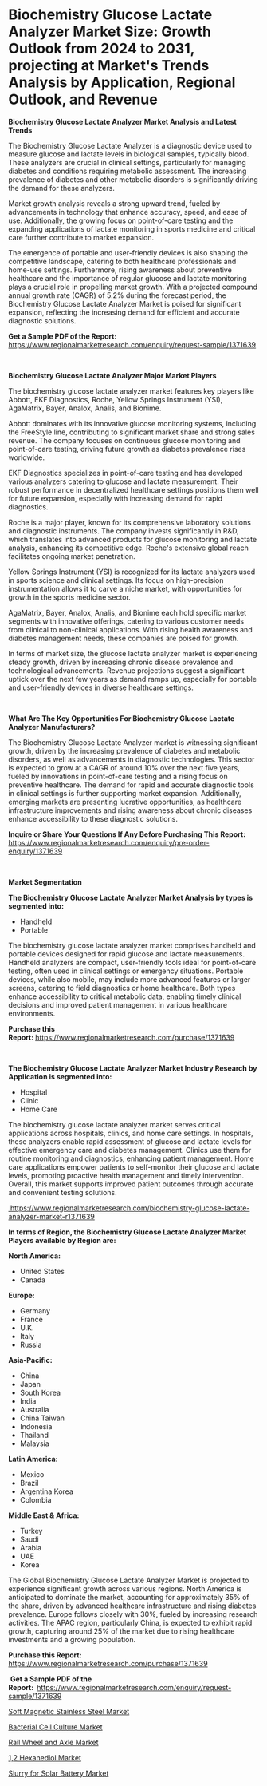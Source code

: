 <p><h1>Biochemistry Glucose Lactate Analyzer Market Size: Growth Outlook from 2024 to 2031, projecting at Market's Trends Analysis by Application, Regional Outlook, and Revenue</h1></p><p><strong>Biochemistry Glucose Lactate Analyzer Market Analysis and Latest Trends</strong></p>
<p><p>The Biochemistry Glucose Lactate Analyzer is a diagnostic device used to measure glucose and lactate levels in biological samples, typically blood. These analyzers are crucial in clinical settings, particularly for managing diabetes and conditions requiring metabolic assessment. The increasing prevalence of diabetes and other metabolic disorders is significantly driving the demand for these analyzers. </p><p>Market growth analysis reveals a strong upward trend, fueled by advancements in technology that enhance accuracy, speed, and ease of use. Additionally, the growing focus on point-of-care testing and the expanding applications of lactate monitoring in sports medicine and critical care further contribute to market expansion. </p><p>The emergence of portable and user-friendly devices is also shaping the competitive landscape, catering to both healthcare professionals and home-use settings. Furthermore, rising awareness about preventive healthcare and the importance of regular glucose and lactate monitoring plays a crucial role in propelling market growth. With a projected compound annual growth rate (CAGR) of 5.2% during the forecast period, the Biochemistry Glucose Lactate Analyzer Market is poised for significant expansion, reflecting the increasing demand for efficient and accurate diagnostic solutions.</p></p>
<p><strong>Get a Sample PDF of the Report:&nbsp;</strong> <a href="https://www.regionalmarketresearch.com/enquiry/request-sample/1371639">https://www.regionalmarketresearch.com/enquiry/request-sample/1371639</a></p>
<p>&nbsp;</p>
<p><strong>Biochemistry Glucose Lactate Analyzer Major Market Players</strong></p>
<p><p>The biochemistry glucose lactate analyzer market features key players like Abbott, EKF Diagnostics, Roche, Yellow Springs Instrument (YSI), AgaMatrix, Bayer, Analox, Analis, and Bionime. </p><p>Abbott dominates with its innovative glucose monitoring systems, including the FreeStyle line, contributing to significant market share and strong sales revenue. The company focuses on continuous glucose monitoring and point-of-care testing, driving future growth as diabetes prevalence rises worldwide.</p><p>EKF Diagnostics specializes in point-of-care testing and has developed various analyzers catering to glucose and lactate measurement. Their robust performance in decentralized healthcare settings positions them well for future expansion, especially with increasing demand for rapid diagnostics.</p><p>Roche is a major player, known for its comprehensive laboratory solutions and diagnostic instruments. The company invests significantly in R&D, which translates into advanced products for glucose monitoring and lactate analysis, enhancing its competitive edge. Roche's extensive global reach facilitates ongoing market penetration.</p><p>Yellow Springs Instrument (YSI) is recognized for its lactate analyzers used in sports science and clinical settings. Its focus on high-precision instrumentation allows it to carve a niche market, with opportunities for growth in the sports medicine sector.</p><p>AgaMatrix, Bayer, Analox, Analis, and Bionime each hold specific market segments with innovative offerings, catering to various customer needs from clinical to non-clinical applications. With rising health awareness and diabetes management needs, these companies are poised for growth.</p><p>In terms of market size, the glucose lactate analyzer market is experiencing steady growth, driven by increasing chronic disease prevalence and technological advancements. Revenue projections suggest a significant uptick over the next few years as demand ramps up, especially for portable and user-friendly devices in diverse healthcare settings.</p></p>
<p>&nbsp;</p>
<p><strong>What Are The Key Opportunities For Biochemistry Glucose Lactate Analyzer Manufacturers?</strong></p>
<p><p>The Biochemistry Glucose Lactate Analyzer market is witnessing significant growth, driven by the increasing prevalence of diabetes and metabolic disorders, as well as advancements in diagnostic technologies. This sector is expected to grow at a CAGR of around 10% over the next five years, fueled by innovations in point-of-care testing and a rising focus on preventive healthcare. The demand for rapid and accurate diagnostic tools in clinical settings is further supporting market expansion. Additionally, emerging markets are presenting lucrative opportunities, as healthcare infrastructure improvements and rising awareness about chronic diseases enhance accessibility to these diagnostic solutions.</p></p>
<p><strong>Inquire or Share Your Questions If Any Before Purchasing This Report:</strong> <a href="https://www.regionalmarketresearch.com/enquiry/pre-order-enquiry/1371639">https://www.regionalmarketresearch.com/enquiry/pre-order-enquiry/1371639</a></p>
<p>&nbsp;</p>
<p><strong>Market Segmentation</strong></p>
<p><strong>The Biochemistry Glucose Lactate Analyzer Market Analysis by types is segmented into:</strong></p>
<p><ul><li>Handheld</li><li>Portable</li></ul></p>
<p><p>The biochemistry glucose lactate analyzer market comprises handheld and portable devices designed for rapid glucose and lactate measurements. Handheld analyzers are compact, user-friendly tools ideal for point-of-care testing, often used in clinical settings or emergency situations. Portable devices, while also mobile, may include more advanced features or larger screens, catering to field diagnostics or home healthcare. Both types enhance accessibility to critical metabolic data, enabling timely clinical decisions and improved patient management in various healthcare environments.</p></p>
<p><strong>Purchase this Report:&nbsp;</strong><a href="https://www.regionalmarketresearch.com/purchase/1371639">https://www.regionalmarketresearch.com/purchase/1371639</a></p>
<p>&nbsp;</p>
<p><strong>The Biochemistry Glucose Lactate Analyzer Market Industry Research by Application is segmented into:</strong></p>
<p><ul><li>Hospital</li><li>Clinic</li><li>Home Care</li></ul></p>
<p><p>The biochemistry glucose lactate analyzer market serves critical applications across hospitals, clinics, and home care settings. In hospitals, these analyzers enable rapid assessment of glucose and lactate levels for effective emergency care and diabetes management. Clinics use them for routine monitoring and diagnostics, enhancing patient management. Home care applications empower patients to self-monitor their glucose and lactate levels, promoting proactive health management and timely intervention. Overall, this market supports improved patient outcomes through accurate and convenient testing solutions.</p></p>
<p><a href="https://www.regionalmarketresearch.com/biochemistry-glucose-lactate-analyzer-market-r1371639">&nbsp;https://www.regionalmarketresearch.com/biochemistry-glucose-lactate-analyzer-market-r1371639</a></p>
<p><strong>In terms of Region, the Biochemistry Glucose Lactate Analyzer Market Players available by Region are:</strong></p>
<p>
    <p> <strong> North America: </strong>
        <ul>
            <li>United States</li>
            <li>Canada</li>
        </ul>
        </p> 
    <p> <strong> Europe: </strong>
        <ul>
            <li>Germany</li>
            <li>France</li>
            <li>U.K.</li>
            <li>Italy</li>
            <li>Russia</li>
        </ul>
        </p> 
    <p> <strong> Asia-Pacific: </strong>
        <ul>
            <li>China</li>
            <li>Japan</li>
            <li>South Korea</li>
            <li>India</li>
            <li>Australia</li>
            <li>China Taiwan</li>
            <li>Indonesia</li>
            <li>Thailand</li>
            <li>Malaysia</li>
        </ul>
        </p> 
    <p> <strong> Latin America: </strong>
        <ul>
            <li>Mexico</li>
            <li>Brazil</li>
            <li>Argentina Korea</li>
            <li>Colombia</li>
        </ul>
        </p> 
    <p> <strong> Middle East & Africa: </strong>
        <ul>
            <li>Turkey</li>
            <li>Saudi</li>
            <li>Arabia</li>
            <li>UAE</li>
            <li>Korea</li>
        </ul>
    </p>
    </p>
<p><p>The Global Biochemistry Glucose Lactate Analyzer Market is projected to experience significant growth across various regions. North America is anticipated to dominate the market, accounting for approximately 35% of the share, driven by advanced healthcare infrastructure and rising diabetes prevalence. Europe follows closely with 30%, fueled by increasing research activities. The APAC region, particularly China, is expected to exhibit rapid growth, capturing around 25% of the market due to rising healthcare investments and a growing population.</p></p>
<p><strong>Purchase this Report: </strong><a href="https://www.regionalmarketresearch.com/purchase/1371639">https://www.regionalmarketresearch.com/purchase/1371639</a></p>
<p>&nbsp;<strong>Get a Sample PDF of the Report:&nbsp;&nbsp;</strong><a href="https://www.regionalmarketresearch.com/enquiry/request-sample/1371639">https://www.regionalmarketresearch.com/enquiry/request-sample/1371639</a></p>
<p><strong></strong></p>
<p><p><a href="https://issuu.com/reportprime-2/docs/soft-magnetic-stainless-steel-marke_fd59006d762c9d">Soft Magnetic Stainless Steel Market</a></p><p><a href="https://www.linkedin.com/pulse/bacterial-cell-culture-market-forecasts-trends-impact-analysis-ehopf?trackingId=TUTww022SeiQMP0j2nhtVQ%3D%3D">Bacterial Cell Culture Market</a></p><p><a href="https://medium.com/@mahbubkhan75/what-is-driving-the-global-rail-wheel-and-axle-market-4151820c0edd">Rail Wheel and Axle Market</a></p><p><a href="https://medium.com/@mahbubkhan75/1-2-hexanediol-industry-forecast-market-shifts-and-strategic-imperatives-2024-2031-38f797847cc2">1,2 Hexanediol Market</a></p><p><a href="https://issuu.com/reportprime-2/docs/slurry-for-solar-battery-market-siz_f4194e4de994a0">Slurry for Solar Battery Market</a></p></p>